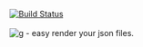 [![Build Status](http://img.shields.io/travis/guilhermepontes/g.svg?style=flat-square)](https://travis-ci.org/guilhermepontes/g) <br><br>
![g - easy render your json files.](http://cl.ly/image/1c230b2c2d3N/g.jpg "you can call me g.")
